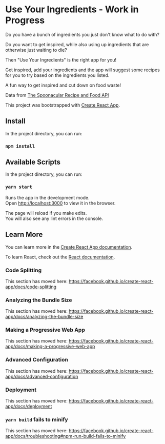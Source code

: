 # Use Your Ingredients - Work in Progress

Do you have a bunch of ingredients you just don't know what to do with?

Do you want to get inspired, while also using up ingredients that are otherwise just waiting to die?

Then "Use Your Ingredients" is the right app for you! 

Get inspired, add your ingredients and the app will suggest some 
recipes for you to try based on the ingredients you listed.

A fun way to get inspired and cut down on food waste! 

Data from [The Spoonacular Recipe and Food API](https://spoonacular.com/food-api)
 
This project was bootstrapped with [Create React App](https://github.com/facebook/create-react-app).

## Install
In the project directory, you can run:

### `npm install`
## Available Scripts

In the project directory, you can run:

### `yarn start`

Runs the app in the development mode.<br />
Open [http://localhost:3000](http://localhost:3000) to view it in the browser.

The page will reload if you make edits.<br />
You will also see any lint errors in the console.


## Learn More

You can learn more in the [Create React App documentation](https://facebook.github.io/create-react-app/docs/getting-started).

To learn React, check out the [React documentation](https://reactjs.org/).

### Code Splitting

This section has moved here: https://facebook.github.io/create-react-app/docs/code-splitting

### Analyzing the Bundle Size

This section has moved here: https://facebook.github.io/create-react-app/docs/analyzing-the-bundle-size

### Making a Progressive Web App

This section has moved here: https://facebook.github.io/create-react-app/docs/making-a-progressive-web-app

### Advanced Configuration

This section has moved here: https://facebook.github.io/create-react-app/docs/advanced-configuration

### Deployment

This section has moved here: https://facebook.github.io/create-react-app/docs/deployment

### `yarn build` fails to minify

This section has moved here: https://facebook.github.io/create-react-app/docs/troubleshooting#npm-run-build-fails-to-minify
